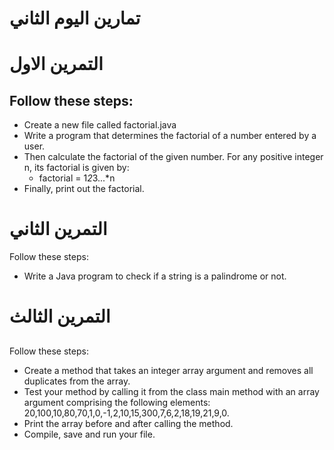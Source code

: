 # تمارين اليوم الثاني


# التمرين الاول
## Follow these steps:
- Create a new file called factorial.java
- Write a program that determines the factorial of a number entered by a user.
- Then calculate the factorial of the given number. For any positive integer n, its factorial is given by:
    - factorial = 1*2*3...*n
- Finally, print out the factorial.
# التمرين الثاني

Follow these steps:

- Write a Java program to check if a string is a palindrome or not.
# التمرين الثالث
## 

Follow these steps:

- Create a method that takes an integer array argument and removes all duplicates from the array.
- Test your method by calling it from the class main method with an array argument comprising the following elements: 20,100,10,80,70,1,0,-1,2,10,15,300,7,6,2,18,19,21,9,0.
- Print the array before and after calling the method.
- Compile, save and run your file.


